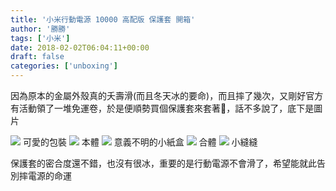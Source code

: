 ```yaml
---
title: '小米行動電源 10000 高配版 保護套 開箱'
author: '勝勝'
tags: ['小米'] 
date: 2018-02-02T06:04:11+00:00
draft: false
categories: ['unboxing']
---
```


因為原本的金屬外殼真的夭壽滑(而且冬天冰的要命)，而且摔了幾次，又剛好官方有活動領了一堆免運卷，於是便順勢買個保護套來套著🤔，話不多說了，底下是圖片
<!--more-->
![](https://i.imgur.com/slf4Wcb.jpg) 
可愛的包裝 
![](https://i.imgur.com/LS6piGf.jpg) 
本體 
![](https://i.imgur.com/QbcMyEn.jpg) 
意義不明的小紙盒 
![](https://i.imgur.com/3pEKV7Z.jpg) 
合體 
![](https://i.imgur.com/7dlXfJ8.jpg) 
小縫縫 

保護套的密合度還不錯，也沒有很冰，重要的是行動電源不會滑了，希望能就此告別摔電源的命運